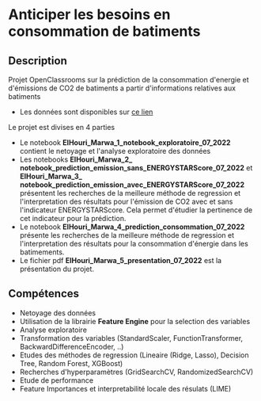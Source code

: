 # Anticiper les besoins en consommation de batiments
## Description
Projet OpenClassrooms sur la prédiction de la consommation d'energie et d'émissions de CO2 de batiments a partir d'informations relatives aux batiments
* Les données sont disponibles sur [ce lien](https://s3.eu-west-1.amazonaws.com/course.oc-static.com/projects/Data_Scientist_P4/2016_Building_Energy_Benchmarking.csv)

Le projet est divises en 4 parties
* Le notebook **ElHouri_Marwa_1_notebook_exploratoire_07_2022** contient le netoyage et l'analyse exploratoire des données
* Les notebooks **ElHouri_Marwa_2_ notebook_prediction_emission_sans_ENERGYSTARScore_07_2022** et 
**ElHouri_Marwa_3_ notebook_prediction_emission_avec_ENERGYSTARScore_07_2022** présentent les recherches de la meilleure méthode de regression 
et l'interpretation des résultats pour l'émission de CO2 avec et sans l'indicateur ENERGYSTARScore.
Cela permet d'étudier la pertinence de cet indicateur pour la prédiction.
* Le notebook **ElHouri_Marwa_4_prediction_consommation_07_2022** présente les recherches de la meilleure méthode de regression 
et l'interpretation des résultats pour la consommation d'énergie dans les batimements.
* Le fichier pdf **ElHouri_Marwa_5_presentation_07_2022** est la présentation du projet.
## Compétences
* Netoyage des données
* Utilisation de la librairie **Feature Engine** pour la selection des variables
* Analyse exploratoire
* Transformation des variables (StandardScaler, FunctionTransformer, BackwardDifferenceEncoder, ..)
* Etudes des méthodes de regression (Lineaire (Ridge, Lasso), Decision Tree, Random Forest, XGBoost)
* Recherches d'hyperparamètres (GridSearchCV, RandomizedSearchCV)
* Etude de performance
* Feature Importances et interpretabilité locale des résulats (LIME)

